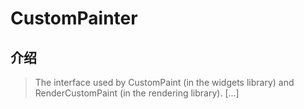 # CustomPainter

## 介绍

> The interface used by CustomPaint (in the widgets library) and RenderCustomPaint (in the rendering library). [...]
